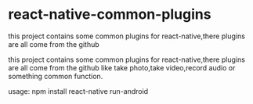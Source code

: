 # react-native-common-plugins
this project contains some common plugins for react-native,there plugins are all come from the github


this project contains some common plugins for react-native,there plugins are all come from the github
like take photo,take video,record audio or something common function.

usage:
npm install
react-native run-android
